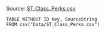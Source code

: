 Source: [ST_Class_Perks.csv](I:\UNCN\WS\SDK\Mods_Repos\ArgonSDK-FieldGuide\docs\Systems\Chivalry2\Tables\Data\ST_Class_Perks.csv)

```dataview
TABLE WITHOUT ID Key, SourceString
FROM csv("Data/ST_Class_Perks.csv")
```

